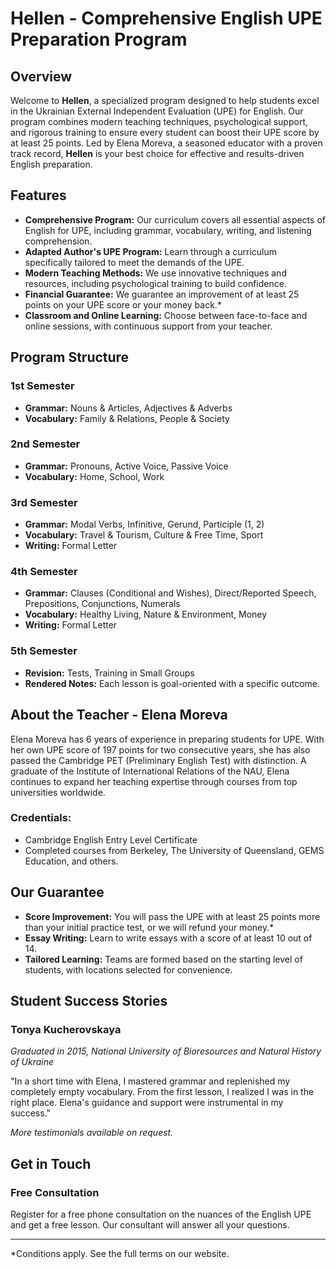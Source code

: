 # Hellen - Comprehensive English UPE Preparation Program

## Overview

Welcome to **Hellen**, a specialized program designed to help students excel in the Ukrainian External Independent Evaluation (UPE) for English. Our program combines modern teaching techniques, psychological support, and rigorous training to ensure every student can boost their UPE score by at least 25 points. Led by Elena Moreva, a seasoned educator with a proven track record, **Hellen** is your best choice for effective and results-driven English preparation.

## Features

- **Comprehensive Program:** Our curriculum covers all essential aspects of English for UPE, including grammar, vocabulary, writing, and listening comprehension.
- **Adapted Author's UPE Program:** Learn through a curriculum specifically tailored to meet the demands of the UPE.
- **Modern Teaching Methods:** We use innovative techniques and resources, including psychological training to build confidence.
- **Financial Guarantee:** We guarantee an improvement of at least 25 points on your UPE score or your money back.*
- **Classroom and Online Learning:** Choose between face-to-face and online sessions, with continuous support from your teacher.

## Program Structure

### 1st Semester
- **Grammar:** Nouns & Articles, Adjectives & Adverbs
- **Vocabulary:** Family & Relations, People & Society

### 2nd Semester
- **Grammar:** Pronouns, Active Voice, Passive Voice
- **Vocabulary:** Home, School, Work

### 3rd Semester
- **Grammar:** Modal Verbs, Infinitive, Gerund, Participle (1, 2)
- **Vocabulary:** Travel & Tourism, Culture & Free Time, Sport
- **Writing:** Formal Letter

### 4th Semester
- **Grammar:** Clauses (Conditional and Wishes), Direct/Reported Speech, Prepositions, Conjunctions, Numerals
- **Vocabulary:** Healthy Living, Nature & Environment, Money
- **Writing:** Formal Letter

### 5th Semester
- **Revision:** Tests, Training in Small Groups
- **Rendered Notes:** Each lesson is goal-oriented with a specific outcome.

## About the Teacher - Elena Moreva

Elena Moreva has 6 years of experience in preparing students for UPE. With her own UPE score of 197 points for two consecutive years, she has also passed the Cambridge PET (Preliminary English Test) with distinction. A graduate of the Institute of International Relations of the NAU, Elena continues to expand her teaching expertise through courses from top universities worldwide.

### Credentials:
- Cambridge English Entry Level Certificate
- Completed courses from Berkeley, The University of Queensland, GEMS Education, and others.

## Our Guarantee

- **Score Improvement:** You will pass the UPE with at least 25 points more than your initial practice test, or we will refund your money.*
- **Essay Writing:** Learn to write essays with a score of at least 10 out of 14.
- **Tailored Learning:** Teams are formed based on the starting level of students, with locations selected for convenience.

## Student Success Stories

### Tonya Kucherovskaya
*Graduated in 2015, National University of Bioresources and Natural History of Ukraine*

"In a short time with Elena, I mastered grammar and replenished my completely empty vocabulary. From the first lesson, I realized I was in the right place. Elena's guidance and support were instrumental in my success."

*More testimonials available on request.*

## Get in Touch

### Free Consultation
Register for a free phone consultation on the nuances of the English UPE and get a free lesson. Our consultant will answer all your questions.

---

*Conditions apply. See the full terms on our website.

